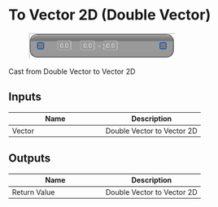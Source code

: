 # To Vector 2D (Double Vector)

<div align="left" data-full-width="false">

<figure><img src="../../../../api/Math/Conversions/To_Vector_2D_(Double_Vector).png" alt=""><figcaption></figcaption></figure>

</div>

Cast from Double Vector to Vector 2D

## Inputs

<table><thead><tr><th width="170">Name</th><th>Description</th></tr></thead><tbody><tr><td>Vector</td><td>Double Vector to Vector 2D</td></tr></tbody></table>

## Outputs

<table><thead><tr><th width="170">Name</th><th>Description</th></tr></thead><tbody><tr><td>Return Value</td><td>Double Vector to Vector 2D</td></tr></tbody></table>

